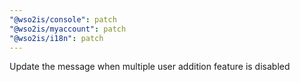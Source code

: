 ```yaml
---
"@wso2is/console": patch
"@wso2is/myaccount": patch
"@wso2is/i18n": patch
---
```


Update the message when multiple user addition feature is disabled
